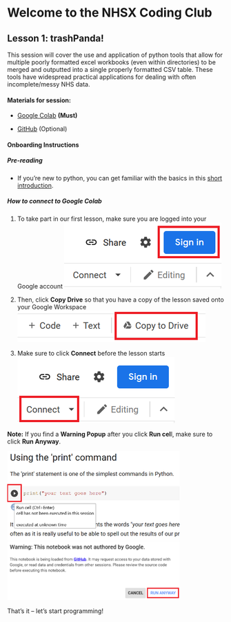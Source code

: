 # Welcome to the NHSX Coding Club

## Lesson 1: trashPanda!

This session will cover the use and application of python tools that allow for multiple poorly formatted excel workbooks (even within directories) to be merged and outputted into a single properly formatted CSV table. These tools have widespread practical applications for dealing with often incomplete/messy NHS data.

#### Materials for session:

- [Google Colab](https://colab.research.google.com/github/nhs-pycom/coding-club-trashPanda/blob/main/coding-club_complete.ipynb "Google Colab") **(Must)**

- [GitHub](https://github.com/nhs-pycom/coding-club-trashPanda "GitHub") (Optional)

#### Onboarding Instructions

##### Pre-reading


- If you’re new to python, you can get familiar with the basics in this [short introduction](https://www.w3schools.com/python/python_intro.asp).

##### How to connect to Google Colab

1. To take part in our first lesson, make sure you are logged into your Google account ![sign-in](/assets/img/sign-in.png)

2. Then, click **Copy Drive** so that you have a copy of the lesson saved onto your Google Workspace ![save-to-gdrive](/assets/img/save-to-gdrive.png)

3. Make sure to click **Connect** before the lesson starts  ![connect](/assets/img/connect.png)

**Note:** If you find a **Warning Popup** after you click **Run cel**l, make sure to click **Run Anyway**.


<img src="/assets/img/run-cell.png" alt="run-cell" width="400"/>

<img src="/assets/img/pop-up.png" alt="pop-up" width="400"/>

That’s it – let’s start programming!
